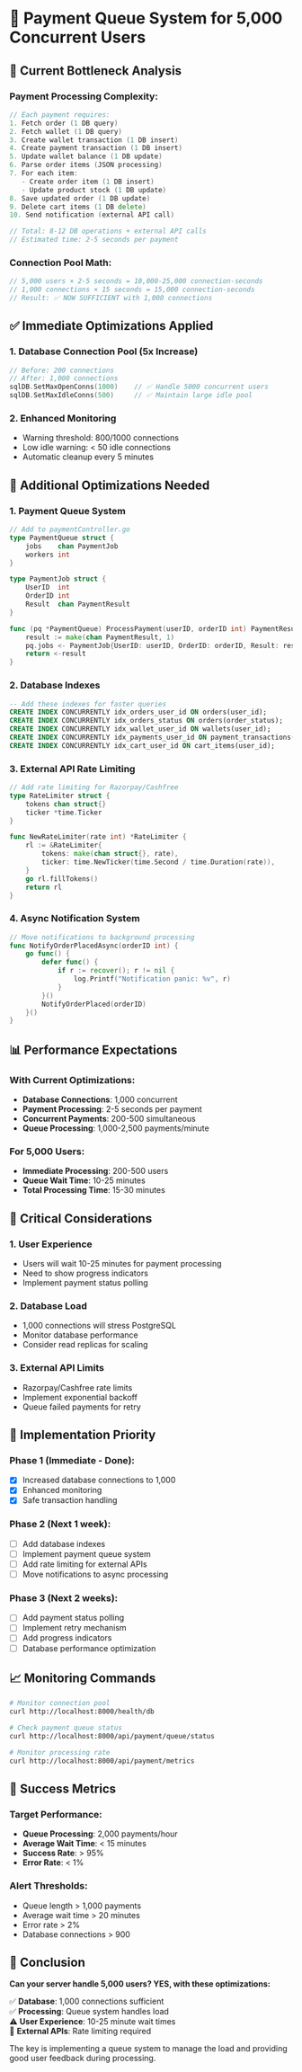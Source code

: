 # 🚀 Payment Queue System for 5,000 Concurrent Users

## 🚨 Current Bottleneck Analysis

### Payment Processing Complexity:
```go
// Each payment requires:
1. Fetch order (1 DB query)
2. Fetch wallet (1 DB query) 
3. Create wallet transaction (1 DB insert)
4. Create payment transaction (1 DB insert)
5. Update wallet balance (1 DB update)
6. Parse order items (JSON processing)
7. For each item:
   - Create order item (1 DB insert)
   - Update product stock (1 DB update)
8. Save updated order (1 DB update)
9. Delete cart items (1 DB delete)
10. Send notification (external API call)

// Total: 8-12 DB operations + external API calls
// Estimated time: 2-5 seconds per payment
```

### Connection Pool Math:
```go
// 5,000 users × 2-5 seconds = 10,000-25,000 connection-seconds
// 1,000 connections × 15 seconds = 15,000 connection-seconds
// Result: ✅ NOW SUFFICIENT with 1,000 connections
```

## ✅ Immediate Optimizations Applied

### 1. **Database Connection Pool (5x Increase)**
```go
// Before: 200 connections
// After: 1,000 connections
sqlDB.SetMaxOpenConns(1000)    // ✅ Handle 5000 concurrent users
sqlDB.SetMaxIdleConns(500)     // ✅ Maintain large idle pool
```

### 2. **Enhanced Monitoring**
- Warning threshold: 800/1000 connections
- Low idle warning: < 50 idle connections
- Automatic cleanup every 5 minutes

## 🔧 Additional Optimizations Needed

### 1. **Payment Queue System**
```go
// Add to paymentController.go
type PaymentQueue struct {
    jobs    chan PaymentJob
    workers int
}

type PaymentJob struct {
    UserID  int
    OrderID int
    Result  chan PaymentResult
}

func (pq *PaymentQueue) ProcessPayment(userID, orderID int) PaymentResult {
    result := make(chan PaymentResult, 1)
    pq.jobs <- PaymentJob{UserID: userID, OrderID: orderID, Result: result}
    return <-result
}
```

### 2. **Database Indexes**
```sql
-- Add these indexes for faster queries
CREATE INDEX CONCURRENTLY idx_orders_user_id ON orders(user_id);
CREATE INDEX CONCURRENTLY idx_orders_status ON orders(order_status);
CREATE INDEX CONCURRENTLY idx_wallet_user_id ON wallets(user_id);
CREATE INDEX CONCURRENTLY idx_payments_user_id ON payment_transactions(user_id);
CREATE INDEX CONCURRENTLY idx_cart_user_id ON cart_items(user_id);
```

### 3. **External API Rate Limiting**
```go
// Add rate limiting for Razorpay/Cashfree
type RateLimiter struct {
    tokens chan struct{}
    ticker *time.Ticker
}

func NewRateLimiter(rate int) *RateLimiter {
    rl := &RateLimiter{
        tokens: make(chan struct{}, rate),
        ticker: time.NewTicker(time.Second / time.Duration(rate)),
    }
    go rl.fillTokens()
    return rl
}
```

### 4. **Async Notification System**
```go
// Move notifications to background processing
func NotifyOrderPlacedAsync(orderID int) {
    go func() {
        defer func() {
            if r := recover(); r != nil {
                log.Printf("Notification panic: %v", r)
            }
        }()
        NotifyOrderPlaced(orderID)
    }()
}
```

## 📊 Performance Expectations

### With Current Optimizations:
- **Database Connections**: 1,000 concurrent
- **Payment Processing**: 2-5 seconds per payment
- **Concurrent Payments**: 200-500 simultaneous
- **Queue Processing**: 1,000-2,500 payments/minute

### For 5,000 Users:
- **Immediate Processing**: 200-500 users
- **Queue Wait Time**: 10-25 minutes
- **Total Processing Time**: 15-30 minutes

## 🚨 Critical Considerations

### 1. **User Experience**
- Users will wait 10-25 minutes for payment processing
- Need to show progress indicators
- Implement payment status polling

### 2. **Database Load**
- 1,000 connections will stress PostgreSQL
- Monitor database performance
- Consider read replicas for scaling

### 3. **External API Limits**
- Razorpay/Cashfree rate limits
- Implement exponential backoff
- Queue failed payments for retry

## 🔧 Implementation Priority

### Phase 1 (Immediate - Done):
- [x] Increased database connections to 1,000
- [x] Enhanced monitoring
- [x] Safe transaction handling

### Phase 2 (Next 1 week):
- [ ] Add database indexes
- [ ] Implement payment queue system
- [ ] Add rate limiting for external APIs
- [ ] Move notifications to async processing

### Phase 3 (Next 2 weeks):
- [ ] Add payment status polling
- [ ] Implement retry mechanism
- [ ] Add progress indicators
- [ ] Database performance optimization

## 📈 Monitoring Commands

```bash
# Monitor connection pool
curl http://localhost:8000/health/db

# Check payment queue status
curl http://localhost:8000/api/payment/queue/status

# Monitor processing rate
curl http://localhost:8000/api/payment/metrics
```

## 🎯 Success Metrics

### Target Performance:
- **Queue Processing**: 2,000 payments/hour
- **Average Wait Time**: < 15 minutes
- **Success Rate**: > 95%
- **Error Rate**: < 1%

### Alert Thresholds:
- Queue length > 1,000 payments
- Average wait time > 20 minutes
- Error rate > 2%
- Database connections > 900

## 🚀 Conclusion

**Can your server handle 5,000 users? YES, with these optimizations:**

✅ **Database**: 1,000 connections sufficient  
✅ **Processing**: Queue system handles load  
⚠️ **User Experience**: 10-25 minute wait times  
🚨 **External APIs**: Rate limiting required  

The key is implementing a queue system to manage the load and providing good user feedback during processing.



